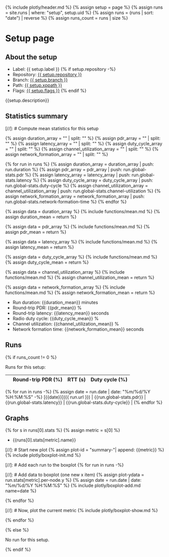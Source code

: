 {% include plotly/header.md %}
{% assign setup = page %}
{% assign runs = site.runs | where: "setup", setup.uid %}
{% assign runs = (runs | sort: "date") | reverse %}
{% assign runs_count = runs | size %}

# Setup page

## About the setup

* Label: {{ setup.label }}
{% if setup.repository -%}
* Repository: [{{ setup.repository }}](https://github.com/{{setup.repository}})
* Branch: [{{ setup.branch }}](https://github.com/{{setup.repository}}/tree/{{setup.branch}})
* Path: [{{ setup.xppath }}](https://github.com/{{setup.repository}}/tree/{{setup.branch}}/{{setup.xppath}})
* Flags: [{{ setup.flags }}](https://github.com/{{setup.repository}}/tree/{{setup.branch}}/{{setup.xppath}}/Makefile)
{% endif %}

{{setup.description}}

## Statistics summary

[//]: # Compute mean statistics for this setup

{% assign duration_array = "" | split: "" %}
{% assign pdr_array = "" | split: "" %}
{% assign latency_array = "" | split: "" %}
{% assign duty_cycle_array = "" | split: "" %}
{% assign channel_utilization_array = "" | split: "" %}
{% assign network_formation_array = "" | split: "" %}

{% for run in runs %}
{% assign duration_array = duration_array | push: run.duration %}
{% assign pdr_array = pdr_array | push: run.global-stats.pdr %}
{% assign latency_array = latency_array | push: run.global-stats.latency %}
{% assign duty_cycle_array = duty_cycle_array | push: run.global-stats.duty-cycle %}
{% assign channel_utilization_array = channel_utilization_array | push: run.global-stats.channel-utilization %}
{% assign network_formation_array = network_formation_array | push: run.global-stats.network-formation-time %}
{% endfor %}

{% assign data = duration_array %}
{% include functions/mean.md %}
{% assign duration_mean = return %}

{% assign data = pdr_array %}
{% include functions/mean.md %}
{% assign pdr_mean = return %}

{% assign data = latency_array %}
{% include functions/mean.md %}
{% assign latency_mean = return %}

{% assign data = duty_cycle_array %}
{% include functions/mean.md %}
{% assign duty_cycle_mean = return %}

{% assign data = channel_utilization_array %}
{% include functions/mean.md %}
{% assign channel_utilization_mean = return %}

{% assign data = network_formation_array %}
{% include functions/mean.md %}
{% assign network_formation_mean = return %}

* Run duration: {{duration_mean}} minutes
* Round-trip PDR: {{pdr_mean}} %
* Round-trip latency: {{latency_mean}} seconds
* Radio duty cycle: {{duty_cycle_mean}} %
* Channel utilization: {{channel_utilization_mean}} %
* Network formation time: {{network_formation_mean}} seconds

## Runs

{% if runs_count != 0 %}

Runs for this setup:

|  | Round-trip PDR (%) | RTT (s) | Duty cycle (%) |
| --- | ---: | ---: | ---:  |
{% for run in runs -%}
{% assign date = run.date | date: "%m/%d/%Y %H:%M:%S" -%}
[{{date}}]({{ run.url }}) | {{run.global-stats.pdr}} | {{run.global-stats.latency}} | {{run.global-stats.duty-cycle}} |
{% endfor %}

## Graphs

{% for s in runs[0].stats %}
{% assign metric = s[0] %}
* {{runs[0].stats[metric].name}}

[//]: # Start new plot
{% assign plot-id = "summary-"| append: {{metric}} %}
{% include plotly/boxplot-init.md %}

[//]: # Add each run to the boxplot
{% for run in runs -%}

[//]: # Add data to boxplot (one new x item)
{% assign plot-ydata = run.stats[metric].per-node.y %}
{% assign date = run.date | date: "%m/%d/%Y %H:%M:%S" %}
{% include plotly/boxplot-add.md name=date %}

{% endfor %}

[//]: # Now, plot the current metric
{% include plotly/boxplot-show.md %}

{% endfor %}

{% else %}

No run for this setup.

{% endif %}
